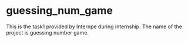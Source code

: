 # guessing_num_game
This is the task1 provided by Internpe during internship. The name of the project is guessing number game.

